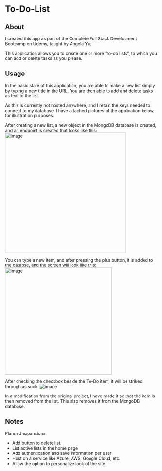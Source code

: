# To-Do-List

## About
I created this app as part of the Complete Full Stack Development Bootcamp on Udemy, taught by Angela Yu.

This application allows you to create one or more "to-do lists", to which you can add or delete tasks as you please.

## Usage
In the basic state of this application, you are able to make a new list simply by typing a new title in the URL. You are then able to add and delete tasks as text to the list.

As this is currently not hosted anywhere, and I retain the keys needed to connect to my database, I have attached pictures of the application below, for illustration purposes.

After creating a new list, a new object in the MongoDB database is created, and an endpoint is created that looks like this:
<img width="395" alt="image" src="https://github.com/maguirr4-uo/To-Do-List/assets/72330081/002be6af-8138-4b5f-ba96-f5a42485ba1e">

You can type a new item, and after pressing the plus button, it is added to the databse, and the screen will look like this:
<img width="351" alt="image" src="https://github.com/maguirr4-uo/To-Do-List/assets/72330081/834d6a8a-d853-4e25-8f8b-2288ad98a955">

After checking the checkbox beside the To-Do item, it will be striked through as such:
![image](https://github.com/maguirr4-uo/To-Do-List/assets/72330081/3f96a9c4-55dd-424f-a7e0-3e57007ed241)

In a modification from the original project, I have made it so that the item is then removed from the list. This also removes it from the MongoDB database.

## Notes
Planned expansions:
- Add button to delete list.
- List active lists in the home page
- Add authentication and save information per user
- Host on a service like Azure, AWS, Google Cloud, etc.
- Allow the option to personalize look of the site.
